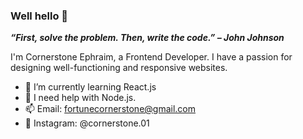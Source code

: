 ### Well hello 🌚

***“First, solve the problem. Then, write the code.” – John Johnson***

I'm Cornerstone Ephraim, a Frontend Developer.
I have a passion for designing well-functioning and responsive websites.  

- 🌱 I’m currently learning React.js
- 🤔 I need help with Node.js.
- 📫 Email: fortunecornerstone@gmail.com 
- 📱  Instagram: @cornerstone.01
